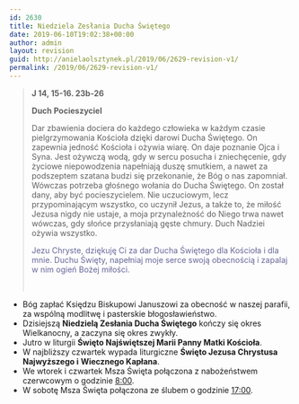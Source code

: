 ```yaml
---
id: 2630
title: Niedziela Zesłania Ducha Świętego
date: 2019-06-10T19:02:38+00:00
author: admin
layout: revision
guid: http://anielaolsztynek.pl/2019/06/2629-revision-v1/
permalink: /2019/06/2629-revision-v1/
---
```

> **J 14, 15-16. 23b-26**
> 
> **Duch Pocieszyciel**
> 
> Dar zbawienia dociera do każdego człowieka w każdym czasie pielgrzymowania Kościoła dzięki darowi Ducha Świętego. On zapewnia jedność Kościoła i ożywia wiarę. On daje poznanie Ojca i Syna. Jest ożywczą wodą, gdy w sercu posucha i zniechęcenie, gdy życiowe niepowodzenia napełniają duszę smutkiem, a nawet za podszeptem szatana budzi się przekonanie, że Bóg o nas zapomniał. Wówczas potrzeba głośnego wołania do Ducha Świętego. On został dany, aby być pocieszycielem. Nie uczuciowym, lecz przypominającym wszystko, co uczynił Jezus, a także to, że miłość Jezusa nigdy nie ustaje, a moja przynależność do Niego trwa nawet wówczas, gdy słońce przysłaniają gęste chmury. Duch Nadziei ożywia wszystko.
> 
> <span style="color: #666699;">Jezu Chryste, dziękuję Ci za dar Ducha Świętego dla Kościoła i dla mnie. Duchu Święty, napełniaj moje serce swoją obecnością i zapalaj w nim ogień Bożej miłości.</span>
> 
> &nbsp;

  * Bóg zapłać Księdzu Biskupowi Januszowi za obecność w naszej parafii, za wspólną modlitwę i pasterskie błogosławieństwo.
  * Dzisiejszą **Niedzielą Zesłania Ducha Świętego** kończy się okres Wielkanocny, a zaczyna się okres zwykły.
  * Jutro w liturgii **Święto Najświętszej Marii Panny Matki Kościoła**.
  * W najbliższy czwartek wypada liturgiczne **Święto Jezusa Chrystusa Najwyższego i** **Wiecznego Kapłana**.
  * We wtorek i czwartek Msza Święta połączona z nabożeństwem czerwcowym o godzinie <span style="text-decoration: underline;">8:00</span>.
  * W sobotę Msza Święta połączona ze ślubem o godzinie <span style="text-decoration: underline;">17:00</span>.